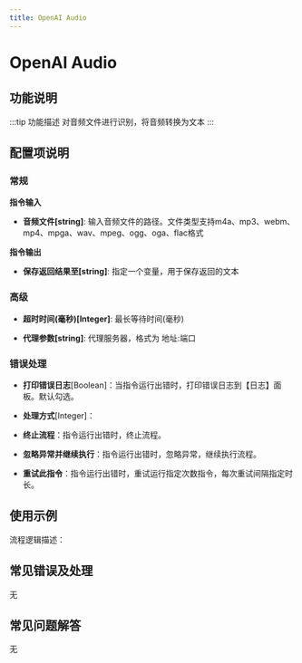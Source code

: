 ```yaml
---
title: OpenAI Audio
---
```


# OpenAI Audio

## 功能说明

:::tip 功能描述
对音频文件进行识别，将音频转换为文本
:::

## 配置项说明

### 常规

**指令输入**

- **音频文件[string]**: 输入音频文件的路径。文件类型支持m4a、mp3、webm、mp4、mpga、wav、mpeg、ogg、oga、flac格式


**指令输出**

- **保存返回结果至[string]**: 指定一个变量，用于保存返回的文本

### 高级

- **超时时间(毫秒)[Integer]**: 最长等待时间(毫秒)

- **代理参数[string]**: 代理服务器，格式为 地址:端口

### 错误处理

- **打印错误日志**[Boolean]：当指令运行出错时，打印错误日志到【日志】面板。默认勾选。

- **处理方式**[Integer]：

 - **终止流程**：指令运行出错时，终止流程。

 - **忽略异常并继续执行**：指令运行出错时，忽略异常，继续执行流程。

 - **重试此指令**：指令运行出错时，重试运行指定次数指令，每次重试间隔指定时长。

## 使用示例

流程逻辑描述：

## 常见错误及处理

无

## 常见问题解答

无

